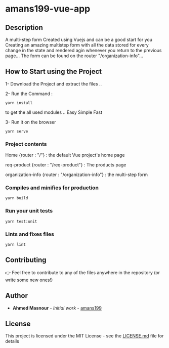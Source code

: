 # amans199-vue-app

## Description
A multi-step form Created using Vuejs and can be a good start for you Creating an amazing multistep form with all the data stored for every change in the state and rendered agin whenever you return to the previous page...
The form can be found on the router "/organization-info"... 

## How to Start using the Project 
1- Download the Project and extract the files .. 

2- Run the Command :
```
yarn install
```
to get the all used modules ..
Easy Simple Fast

3- Run it on the browser
```
yarn serve
```

### Project contents
Home {router : "/"} : the default Vue project's home page

req-product {router : "/req-product"} : The products page

organization-info {router : "/organization-info"} : the multi-step form


### Compiles and minifies for production
```
yarn build
```

### Run your unit tests
```
yarn test:unit
```

### Lints and fixes files
```
yarn lint
```

## Contributing

👉 Feel free to contribute to any of the files anywhere in the repository (or write some new ones!)

## Author

* **Ahmed Masnour** - *Initial work* - [amans199](https://github.com/amans199)

## License

This project is licensed under the MIT License - see the [LICENSE.md](LICENSE.md) file for details
